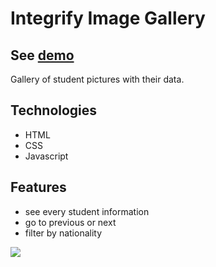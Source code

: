 # Integrify Image Gallery

## See [demo](https://antonijak.github.io/10-Image-Gallery/)

Gallery of student pictures with their data.

## Technologies

- HTML
- CSS
- Javascript

## Features

- see every student information
- go to previous or next
- filter by nationality

![](example.gif)

